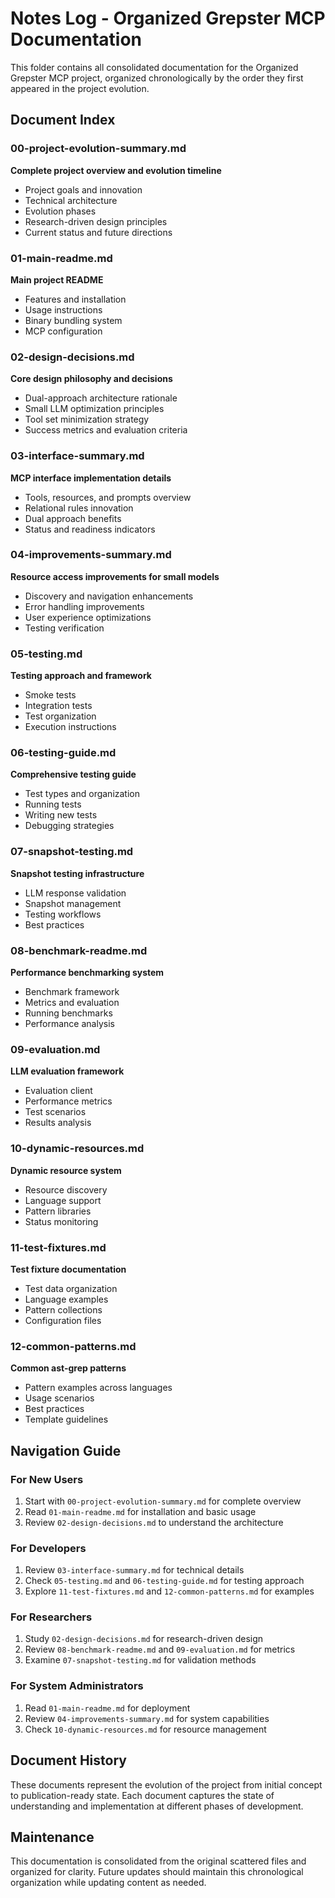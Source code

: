 # Notes Log - Organized Grepster MCP Documentation

This folder contains all consolidated documentation for the Organized Grepster MCP project, organized chronologically by the order they first appeared in the project evolution.

## Document Index

### 00-project-evolution-summary.md
**Complete project overview and evolution timeline**
- Project goals and innovation
- Technical architecture
- Evolution phases
- Research-driven design principles
- Current status and future directions

### 01-main-readme.md
**Main project README**
- Features and installation
- Usage instructions
- Binary bundling system
- MCP configuration

### 02-design-decisions.md
**Core design philosophy and decisions**
- Dual-approach architecture rationale
- Small LLM optimization principles
- Tool set minimization strategy
- Success metrics and evaluation criteria

### 03-interface-summary.md
**MCP interface implementation details**
- Tools, resources, and prompts overview
- Relational rules innovation
- Dual approach benefits
- Status and readiness indicators

### 04-improvements-summary.md
**Resource access improvements for small models**
- Discovery and navigation enhancements
- Error handling improvements
- User experience optimizations
- Testing verification

### 05-testing.md
**Testing approach and framework**
- Smoke tests
- Integration tests
- Test organization
- Execution instructions

### 06-testing-guide.md
**Comprehensive testing guide**
- Test types and organization
- Running tests
- Writing new tests
- Debugging strategies

### 07-snapshot-testing.md
**Snapshot testing infrastructure**
- LLM response validation
- Snapshot management
- Testing workflows
- Best practices

### 08-benchmark-readme.md
**Performance benchmarking system**
- Benchmark framework
- Metrics and evaluation
- Running benchmarks
- Performance analysis

### 09-evaluation.md
**LLM evaluation framework**
- Evaluation client
- Performance metrics
- Test scenarios
- Results analysis

### 10-dynamic-resources.md
**Dynamic resource system**
- Resource discovery
- Language support
- Pattern libraries
- Status monitoring

### 11-test-fixtures.md
**Test fixture documentation**
- Test data organization
- Language examples
- Pattern collections
- Configuration files

### 12-common-patterns.md
**Common ast-grep patterns**
- Pattern examples across languages
- Usage scenarios
- Best practices
- Template guidelines

## Navigation Guide

### For New Users
1. Start with `00-project-evolution-summary.md` for complete overview
2. Read `01-main-readme.md` for installation and basic usage
3. Review `02-design-decisions.md` to understand the architecture

### For Developers
1. Review `03-interface-summary.md` for technical details
2. Check `05-testing.md` and `06-testing-guide.md` for testing approach
3. Explore `11-test-fixtures.md` and `12-common-patterns.md` for examples

### For Researchers
1. Study `02-design-decisions.md` for research-driven design
2. Review `08-benchmark-readme.md` and `09-evaluation.md` for metrics
3. Examine `07-snapshot-testing.md` for validation methods

### For System Administrators
1. Read `01-main-readme.md` for deployment
2. Review `04-improvements-summary.md` for system capabilities
3. Check `10-dynamic-resources.md` for resource management

## Document History

These documents represent the evolution of the project from initial concept to publication-ready state. Each document captures the state of understanding and implementation at different phases of development.

## Maintenance

This documentation is consolidated from the original scattered files and organized for clarity. Future updates should maintain this chronological organization while updating content as needed.